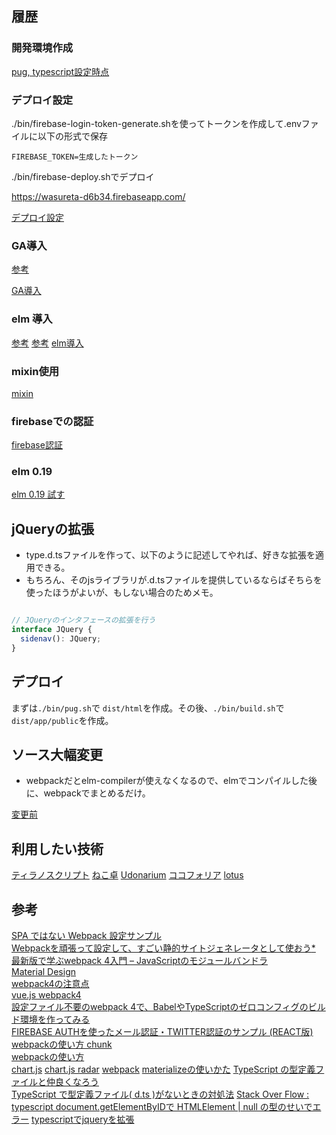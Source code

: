 ## 履歴

### 開発環境作成
[pug, typescript設定時点](https://github.com/hibohiboo/wasureta/tree/c826b63b3a90cfd7c81b3183f94d6ba193185184)  

### デプロイ設定

./bin/firebase-login-token-generate.shを使ってトークンを作成して.envファイルに以下の形式で保存

```
FIREBASE_TOKEN=生成したトークン
```

./bin/firebase-deploy.shでデプロイ

https://wasureta-d6b34.firebaseapp.com/


[デプロイ設定](https://github.com/hibohiboo/wasureta/tree/8df5438e5affb5c3c2339d2b2c81723f81ae22e6)  

### GA導入

[参考][*9]

[GA導入](https://github.com/hibohiboo/wasureta/tree/97c9d30c15815e4389f8a62d7c63cdeac93481ad)  

### elm 導入

[参考][*10]
[参考][*11]
[elm導入](https://github.com/hibohiboo/wasureta/tree/06c13daf973ad13233a1e1132baa789609ca4501)  

### mixin使用

[mixin](https://github.com/hibohiboo/wasureta/tree/77f0e34b1669334e4bd2daad32c60129137f193b)  

### firebaseでの認証
[firebase認証](https://github.com/hibohiboo/wasureta/tree/12ce941e9131378f81151114b10f26b55e9c15ac)  

### elm 0.19
[elm 0.19 試す](https://github.com/hibohiboo/wasureta/tree/9da6239d6721c299cfab336179d88444ba78b72e)  

## jQueryの拡張

* type.d.tsファイルを作って、以下のように記述してやれば、好きな拡張を適用できる。
* もちろん、そのjsライブラリが.d.tsファイルを提供しているならばそちらを使ったほうがよいが、もしない場合のためメモ。

```ts

// JQueryのインタフェースの拡張を行う
interface JQuery {
  sidenav(): JQuery;
}

```

## デプロイ

まずは`./bin/pug.sh`で `dist/html`を作成。その後、`./bin/build.sh`で`dist/app/public`を作成。

## ソース大幅変更

* webpackだとelm-compilerが使えなくなるので、elmでコンパイルした後に、webpackでまとめるだけ。

[変更前](https://github.com/hibohiboo/wasureta/tree/00de494e04baedf6c9f07d7a04348a446705be4f)


## 利用したい技術

[ティラノスクリプト](http://strikeworks.jp/)
[ねこ卓](http://seesaawiki.jp/trpg_tool_guide/d/%A4%CD%A4%B3%C2%EE%B3%B5%CD%D7)
[Udonarium](http://seesaawiki.jp/trpg_tool_guide/d/Udonarium%b3%b5%cd%d7)
[ココフォリア](http://seesaawiki.jp/trpg_tool_guide/d/%a5%b3%a5%b3%a5%d5%a5%a9%a5%ea%a5%a2%b3%b5%cd%d7)
[lotus](http://function.topaz.ne.jp/download/download.html)


## 参考

[SPA ではない Webpack 設定サンプル][*1]  
[Webpackを頑張って設定して、すごい静的サイトジェネレータとして使おう][*2][*][*8]  
[最新版で学ぶwebpack 4入門 – JavaScriptのモジュールバンドラ][*6]  
[Material Design][*3]  
[webpack4の注意点][*4]  
[vue.js webpack4][*5]  
[設定ファイル不要のwebpack 4で、BabelやTypeScriptのゼロコンフィグのビルド環境を作ってみる][*7]  
[FIREBASE AUTHを使ったメール認証・TWITTER認証のサンプル (REACT版)][*12]
[webpackの使い方 chunk][*13]  
[webpackの使い方][*14]  
[chart.js][*15]
[chart.js radar][*16]
[webpack][*17]
[materializeの使いかた][*18]
[TypeScript の型定義ファイルと仲良くなろう][*20]  
[TypeScript で型定義ファイル( d.ts )がないときの対処法][*21]
[Stack Over Flow : typescript document.getElementByIDで HTMLElement | null の型のせいでエラー][*23]
[typescriptでjqueryを拡張][*24]

[*1]:https://syon.github.io/refills/rid/1481295/
[*2]:https://qiita.com/toduq/items/2e0b08bb722736d7968c
[*3]:https://materializecss.com/about.html
[*4]:https://qiita.com/soarflat/items/28bf799f7e0335b68186
[*5]:https://qiita.com/Sapphirus/items/46b3a4c68fefd3ddd658
[*6]:https://ics.media/entry/12140
[*7]:https://qiita.com/clockmaker/items/8620cf6bd99d810dbf2a
[*8]:https://github.com/toduq/webpack-template
[*9]:https://www.leadplus.net/blog/google-tag-manager.html
[*10]:http://pastelinc.hatenablog.com/entry/2018/08/04/114836
[*11]:https://qiita.com/hibohiboo/items/88e0578121079e0671a3
[*12]:https://pigbo.co/posts/363
[*13]:https://qiita.com/soarflat/items/1b5aa7163c087a91877d
[*14]:https://qiita.com/soarflat/items/28bf799f7e0335b68186
[*15]:http://www.chartjs.org/docs/latest/
[*16]:https://misc.0o0o.org/chartjs-doc-ja/axes/radial/linear.html
[*17]:https://github.com/romariolopezc/elm-webpack-4-starter
[*18]:http://masayuki610930.github.io/materialize_sample/
[*19]:https://github.com/webpack-contrib/file-loader
[*20]:http://developer.hatenastaff.com/entry/2016/06/27/140931
[*21]:https://qiita.com/Nossa/items/726cc3e67527e896ed1e
[*22]:https://stackoverflow.com/questions/43218680/document-getelementbyidid-may-be-null
[*23]:https://www.typescriptlang.org/docs/handbook/release-notes/typescript-2-0.html#non-null-assertion-operator
[*24]:https://stackoverrun.com/ja/q/11272722
